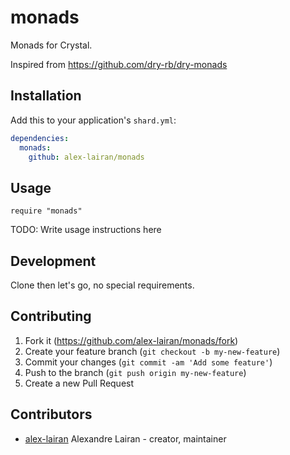 # monads

Monads for Crystal.

Inspired from https://github.com/dry-rb/dry-monads

## Installation

Add this to your application's `shard.yml`:

```yaml
dependencies:
  monads:
    github: alex-lairan/monads
```

## Usage

```crystal
require "monads"
```

TODO: Write usage instructions here

## Development

Clone then let's go, no special requirements.

## Contributing

1. Fork it (<https://github.com/alex-lairan/monads/fork>)
2. Create your feature branch (`git checkout -b my-new-feature`)
3. Commit your changes (`git commit -am 'Add some feature'`)
4. Push to the branch (`git push origin my-new-feature`)
5. Create a new Pull Request

## Contributors

- [alex-lairan](https://github.com/alex-lairan) Alexandre Lairan - creator, maintainer
